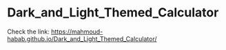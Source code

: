 # Dark_and_Light_Themed_Calculator

Check the link: https://mahmoud-habab.github.io/Dark_and_Light_Themed_Calculator/

